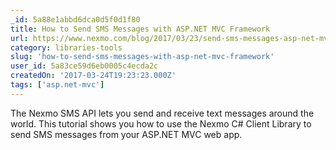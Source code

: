```yaml
---
_id: 5a88e1abbd6dca0d5f0d1f80
title: How to Send SMS Messages with ASP.NET MVC Framework
url: https://www.nexmo.com/blog/2017/03/23/send-sms-messages-asp-net-mvc-framework-dr/
category: libraries-tools
slug: 'how-to-send-sms-messages-with-asp-net-mvc-framework'
user_id: 5a83ce59d6eb0005c4ecda2c
createdOn: '2017-03-24T19:23:23.000Z'
tags: ['asp.net-mvc']
---
```


The Nexmo SMS API lets you send and receive text messages around the world. This tutorial shows you how to use the Nexmo C# Client Library to send SMS messages from your ASP.NET MVC web app.
